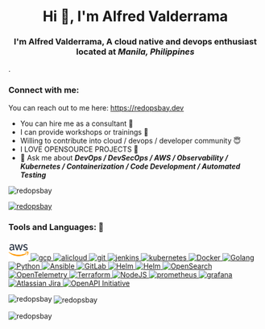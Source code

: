 <h1 align="center">Hi 👋, I'm Alfred Valderrama</h1>

<h3 align="center">I'm Alfred Valderrama, A cloud native and devops enthusiast located at <i>Manila, Philippines</i></h3>.


<h3 align="left">Connect with me:</h3>
<p align="left">You can reach out to me here: <a href="https://redopsbay.dev">https://redopsbay.dev</a></p>

- You can hire me as a consultant 👋
- I can provide workshops or trainings 🙂
- Willing to contribute into cloud / devops / developer community 😇
- I LOVE OPENSOURCE PROJECTS 💖
- 💬 Ask me about ***DevOps / DevSecOps / AWS / Observability / Kubernetes / Containerization / Code Development / Automated Testing***

<p align="left"> <img src="https://komarev.com/ghpvc/?username=redopsbay&label=Profile%20views&color=0e75b6&style=flat" alt="redopsbay" /> </p>

<p align="left"> <a href="https://github.com/ryo-ma/github-profile-trophy"><img src="https://github-profile-trophy.vercel.app/?username=redopsbay" alt="redopsbay" /></a> </p>


<h3 align="left">Tools and Languages: 🚧</h3>
<p align="left"> <a href="https://aws.amazon.com" target="_blank" rel="noreferrer"> <img src="https://raw.githubusercontent.com/devicons/devicon/master/icons/amazonwebservices/amazonwebservices-original-wordmark.svg" alt="aws" width="40" height="40"/> </a> <a href="https://cloud.google.com" target="_blank" rel="noreferrer"> <img src="https://www.vectorlogo.zone/logos/google_cloud/google_cloud-icon.svg" alt="gcp" width="40" height="40"/> </a> <a href="https://www.alibabacloud.com" target="_blank" rel="noreferrer"> <img src="https://www.vectorlogo.zone/logos/alibabacloud/alibabacloud-ar21.svg" alt="alicloud" width="40" height="40"/> </a> <a href="https://git-scm.com/" target="_blank" rel="noreferrer"> <img src="https://www.vectorlogo.zone/logos/git-scm/git-scm-icon.svg" alt="git" width="40" height="40"/> </a> <a href="https://www.jenkins.io" target="_blank" rel="noreferrer"> <img src="https://www.vectorlogo.zone/logos/jenkins/jenkins-icon.svg" alt="jenkins" width="40" height="40"/> </a> <a href="https://kubernetes.io" target="_blank" rel="noreferrer"> <img src="https://www.vectorlogo.zone/logos/kubernetes/kubernetes-icon.svg" alt="kubernetes" width="40" height="40"/> </a> <a href="https://www.docker.com/" target="_blank" rel="noreferrer"> <img src="https://www.vectorlogo.zone/logos/docker/docker-tile.svg" alt="Docker" width="40" height="40"/> </a> <a href="https://go.dev/" target="_blank" rel="noreferrer"> <img src="https://www.vectorlogo.zone/logos/golang/golang-icon.svg" alt="Golang" width="40" height="40"/> </a> <a href="https://www.python.org/" target="_blank" rel="noreferrer"> <img src="https://www.vectorlogo.zone/logos/python/python-icon.svg" alt="Python" width="40" height="40"/> </a> <a href="https://www.ansible.com/" target="_blank" rel="noreferrer"> <img src="https://www.vectorlogo.zone/logos/ansible/ansible-ar21.svg" alt="Ansible" width="40" height="40"/> </a> <a href="https://gitlab.com/" target="_blank" rel="noreferrer"> <img src="https://www.vectorlogo.zone/logos/gitlab/gitlab-ar21.svg" alt="GitLab" width="40" height="40"/> </a> <a href="https://helm.sh/" target="_blank" rel="noreferrer"> <img src="https://www.vectorlogo.zone/logos/helmsh/helmsh-icon.svg" alt="Helm" width="40" height="40"/> </a> <a href="https://istio.io/" target="_blank" rel="noreferrer"> <img src="https://www.vectorlogo.zone/logos/istioio/istioio-icon.svg" alt="Helm" width="40" height="40"/> </a> <a href="https://opensearch.org/" target="_blank" rel="noreferrer"> <img src="https://icons-for-free.com/iconfiles/png/512/opensearch-1331550891861935016.png" alt="OpenSearch" width="40" height="40"/> </a> <a href="https://opentelemetry.io/" target="_blank" rel="noreferrer"> <img src="https://opentelemetry.io/img/logos/opentelemetry-horizontal-color.svg" alt="OpenTelemetry" width="40" height="40"/> </a> <a href="https://www.terraform.io/" target="_blank" rel="noreferrer"> <img src="https://www.vectorlogo.zone/logos/terraformio/terraformio-icon.svg" alt="Terraform" width="40" height="40"/> </a> <a href="https://nodejs.org/" target="_blank" rel="noreferrer"> <img src="https://www.vectorlogo.zone/logos/nodejs/nodejs-icon.svg" alt="NodeJS" width="40" height="40"/> </a> <a href="https://prometheus.io/" target="_blank" rel="noreferrer"> <img src="https://www.vectorlogo.zone/logos/prometheusio/prometheusio-icon.svg" alt="prometheus" width="40" height="40"/> </a><a href="https://grafana.org/" target="_blank" rel="noreferrer"> <img src="https://www.vectorlogo.zone/logos/grafana/grafana-icon.svg" alt="grafana" width="40" height="40"/> </a><a href="https://www.atlassian.com/" target="_blank" rel="noreferrer"> <img src="https://www.vectorlogo.zone/logos/atlassian_jira/atlassian_jira-icon.svg" alt="Atlassian Jira" width="40" height="40"/> </a> <a href="https://openapis.org/" target="_blank" rel="noreferrer"> <img src="https://www.vectorlogo.zone/logos/openapis/openapis-ar21.svg" alt="OpenAPI Initiative" width="40" height="40"/> </a></p>

<p><img align="left" src="https://github-readme-stats.vercel.app/api/top-langs?username=redopsbay&show_icons=true&locale=en&layout=compact" alt="redopsbay" /></p>

<p>&nbsp;<img align="center" src="https://github-readme-stats.vercel.app/api?username=redopsbay&show_icons=true&locale=en" alt="redopsbay" /></p>

<p><img align="center" src="https://github-readme-streak-stats.herokuapp.com/?user=redopsbay&" alt="redopsbay" /></p>